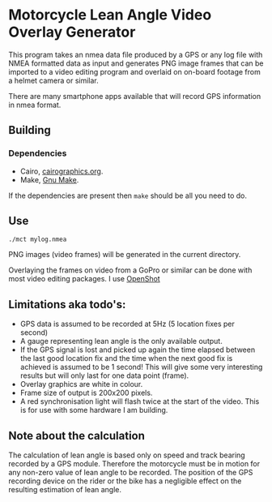 # Motorcycle Lean Angle Video Overlay Generator

This program takes an nmea data file produced by a GPS or any log file
with NMEA formatted data as input and generates PNG image frames that
can be imported to a video editing program and overlaid on on-board
footage from a helmet camera or similar.

There are many smartphone apps available that will record GPS
information in nmea format.

## Building

### Dependencies

 - Cairo, [cairographics.org](https://cairographics.org).
 - Make, [Gnu Make](https://gnu.org/software/make).

If the dependencies are present then `make` should be all you need to
do.

## Use

`./mct mylog.nmea`

PNG images (video frames) will be generated in the current directory.

Overlaying the frames on video from a GoPro or similar can be done
with most video editing packages. I use [OpenShot](www.openshot.org)

## Limitations aka todo's:

   - GPS data is assumed to be recorded at 5Hz (5 location fixes per
     second)
   - A gauge representing lean angle is the only available output.
   - If the GPS signal is lost and picked up again the time elapsed
     between the last good location fix and the time when the next
     good fix is achieved is assumed to be 1 second! This will give
     some very interesting results but will only last for one
     data point (frame).
   - Overlay graphics are white in colour.
   - Frame size of output is 200x200 pixels.
   - A red synchronisation light will flash twice at the start of the
     video. This is for use with some hardware I am building.

## Note about the calculation

The calculation of lean angle is based only on speed and track bearing
recorded by a GPS module. Therefore the motorcycle must be in motion
for any non-zero value of lean angle to be recorded. The position of
the GPS recording device on the rider or the bike has a negligible
effect on the resulting estimation of lean angle.

